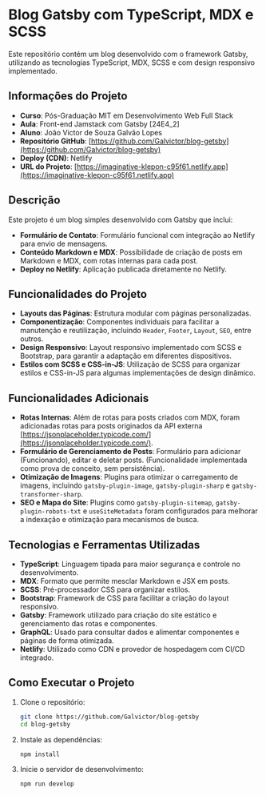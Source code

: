 # Blog Gatsby com TypeScript, MDX e SCSS

Este repositório contém um blog desenvolvido com o framework Gatsby, utilizando as tecnologias TypeScript, MDX, SCSS e
com design responsivo implementado.

## Informações do Projeto

- **Curso**: Pós-Graduação MIT em Desenvolvimento Web Full Stack
- **Aula**: Front-end Jamstack com Gatsby [24E4_2]
- **Aluno**: João Victor de Souza Galvão Lopes
- **Repositório GitHub**: [https://github.com/Galvictor/blog-getsby](https://github.com/Galvictor/blog-getsby)
- **Deploy (CDN)**: Netlify
- **URL do Projeto**: [https://imaginative-klepon-c95f61.netlify.app](https://imaginative-klepon-c95f61.netlify.app)

## Descrição

Este projeto é um blog simples desenvolvido com Gatsby que inclui:

- **Formulário de Contato**: Formulário funcional com integração ao Netlify para envio de mensagens.
- **Conteúdo Markdown e MDX**: Possibilidade de criação de posts em Markdown e MDX, com rotas internas para cada post.
- **Deploy no Netlify**: Aplicação publicada diretamente no Netlify.

## Funcionalidades do Projeto

- **Layouts das Páginas**: Estrutura modular com páginas personalizadas.
- **Componentização**: Componentes individuais para facilitar a manutenção e reutilização, incluindo `Header`, `Footer`,
  `Layout`, `SEO`, entre outros.
- **Design Responsivo**: Layout responsivo implementado com SCSS e Bootstrap, para garantir a adaptação em diferentes
  dispositivos.
- **Estilos com SCSS e CSS-in-JS**: Utilização de SCSS para organizar estilos e CSS-in-JS para algumas implementações de
  design dinâmico.

## Funcionalidades Adicionais

- **Rotas Internas**: Além de rotas para posts criados com MDX, foram adicionadas rotas para posts originados da API
  externa [https://jsonplaceholder.typicode.com/](https://jsonplaceholder.typicode.com/).
- **Formulário de Gerenciamento de Posts**: Formulário para adicionar (Funcionando), editar e deletar posts. (Funcionalidade
  implementada como prova de conceito, sem persistência).
- **Otimização de Imagens**: Plugins para otimizar o carregamento de imagens, incluindo `gatsby-plugin-image`,
  `gatsby-plugin-sharp` e `gatsby-transformer-sharp`.
- **SEO e Mapa do Site**: Plugins como `gatsby-plugin-sitemap`, `gatsby-plugin-robots-txt` e `useSiteMetadata` foram
  configurados para melhorar a indexação e otimização para mecanismos de busca.

## Tecnologias e Ferramentas Utilizadas

- **TypeScript**: Linguagem tipada para maior segurança e controle no desenvolvimento.
- **MDX**: Formato que permite mesclar Markdown e JSX em posts.
- **SCSS**: Pré-processador CSS para organizar estilos.
- **Bootstrap**: Framework de CSS para facilitar a criação do layout responsivo.
- **Gatsby**: Framework utilizado para criação do site estático e gerenciamento das rotas e componentes.
- **GraphQL**: Usado para consultar dados e alimentar componentes e páginas de forma otimizada.
- **Netlify**: Utilizado como CDN e provedor de hospedagem com CI/CD integrado.

## Como Executar o Projeto

1. Clone o repositório:
   ```bash
   git clone https://github.com/Galvictor/blog-getsby
   cd blog-getsby
    ```
2. Instale as dependências:
    ```bash
    npm install
    ```
3. Inicie o servidor de desenvolvimento:
    ```bash
    npm run develop
    ```
